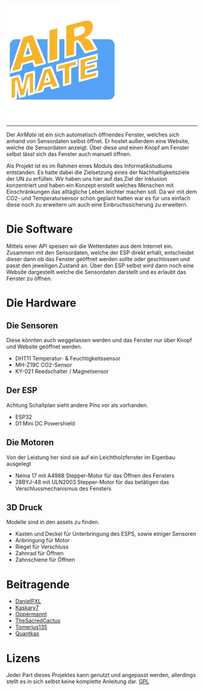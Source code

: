 <img src="./assets/Mac App icon.png" width="300" />


---
Der *AirMate* ist ein sich automatisch öffnendes Fenster, welches sich anhand von Sensordaten selbst öffnet. Er hostet außerdem eine Website, welche die Sensordaten anzeigt. Über diese und einen Knopf am Fenster selbst lässt sich das Fenster auch manuell öffnen.

Als Projekt ist es im Rahmen eines Moduls des Informatikstudiums entstanden. Es hatte dabei die Zielsetzung eines der Nachhaltigkeitsziele der UN zu erfüllen. Wir haben uns hier auf das Ziel der Inklusion konzentriert und haben ein Konzept erstellt welches Menschen mit Einschränkungen das alltägliche Leben leichter machen soll. Da wir mit dem CO2- und Temperatursensor schon geplant hatten war es für uns einfach diese noch zu erweitern um auch eine Einbruchssicherung zu erweitern. 


# Die Software

Mittels einer API speisen wir die Wetterdaten aus dem Internet ein. Zusammen mit den Sensordaten, welche der ESP direkt erhält, entscheidet dieser dann ob das Fenster geöffnet werden sollte oder geschlossen und passt den jeweiligen Zustand an. Über den ESP selbst wird dann noch eine Website dargestellt welche die Sensordaten darstellt und es erlaubt das Fenster zu öffnen.

# Die Hardware

## Die Sensoren
Diese könnten auch weggelassen werden und das Fenster nur über Knopf und Website geöffnet werden.

- DHT11 
	Temperatur- & Feuchtigkeitssensor 
- MH-Z19C
	CO2-Sensor
- KY-021
	Reedschalter / Magnetsensor

## Der ESP
Achtung Schaltplan sieht andere Pins vor als vorhanden. 

- ESP32 
- D1 Mini DC Powershield

## Die Motoren
Von der Leistung her sind sie auf ein Leichtholzfenster im Eigenbau ausgelegt

- Nema 17 mit A4988
	Stepper-Motor für das Öffnen des Fensters
- 28BYJ-48 mit ULN2003
	Stepper-Motor für das betätigen das Verschlussmechanismus des Fensters

## 3D Druck
Modelle sind in den assets zu finden. 

- Kasten und Deckel für Unterbringung des ESPS, sowie einiger Sensoren
- Anbringung für Motor 
- Riegel für Verschluss
- Zahnrad für Öffnen
- Zahnschiene für Öffnen 

# Beitragende
- [DanielPXL](https://github.com/DanielPXL)
- [Kaskary7](https://github.com/Kaskary7)
- [Oppermannt](https://github.com/Oppermannt)
- [TheSacredCactus](https://github.com/TheSacredCactus)
- [Tomerius135](https://github.com/Tomerius135)
- [Quantkas](https://github.com/Quantkas)

# Lizens
Jeder Part dieses Projektes kann genutzt und angepasst werden, allerdings stellt es in sich selbst keine komplette Anleitung dar.
[GPL](https://choosealicense.com/licenses/gpl-3.0/)
